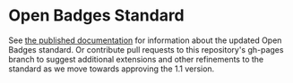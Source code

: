 # Open Badges Standard
See [the published documentation](http://specification.openbadges.org) for information about the updated Open Badges standard. Or contribute pull requests to this repository's gh-pages branch to suggest additional extensions and other refinements to the standard as we move towards approving the 1.1 version.

